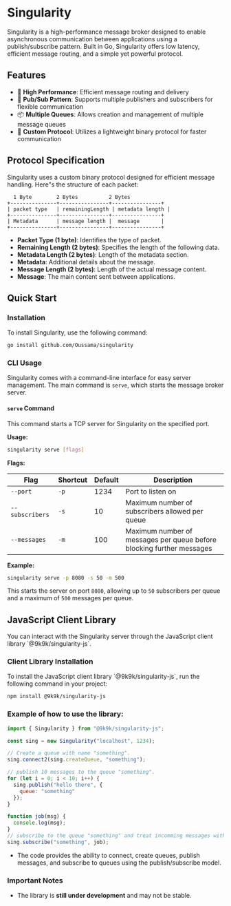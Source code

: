 # Singularity

Singularity is a high-performance message broker designed to enable asynchronous communication between applications using a publish/subscribe pattern. Built in Go, Singularity offers low latency, efficient message routing, and a simple yet powerful protocol.

## Features

- 🚀 **High Performance**: Efficient message routing and delivery
- 🔄 **Pub/Sub Pattern**: Supports multiple publishers and subscribers for flexible communication
- 📦 **Multiple Queues**: Allows creation and management of multiple message queues
- 🔌 **Custom Protocol**: Utilizes a lightweight binary protocol for faster communication

## Protocol Specification

Singularity uses a custom binary protocol designed for efficient message handling. Here"s the structure of each packet:

```
  1 Byte        2 Bytes          2 Bytes
+---------------+----------------+----------------+
| packet type   | remainingLength | metadata length |
+---------------+----------------+----------------+
| Metadata      | message length |  message       |
+---------------+----------------+----------------+
```

- **Packet Type (1 byte)**: Identifies the type of packet.
- **Remaining Length (2 bytes)**: Specifies the length of the following data.
- **Metadata Length (2 bytes)**: Length of the metadata section.
- **Metadata**: Additional details about the message.
- **Message Length (2 bytes)**: Length of the actual message content.
- **Message**: The main content sent between applications.

## Quick Start

### Installation

To install Singularity, use the following command:

```bash
go install github.com/Oussama/singularity
```

### CLI Usage

Singularity comes with a command-line interface for easy server management. The main command is `serve`, which starts the message broker server.

#### `serve` Command

This command starts a TCP server for Singularity on the specified port.

**Usage:**

```bash
singularity serve [flags]
```

**Flags:**

| Flag           | Shortcut | Default | Description                                                        |
|----------------|----------|---------|--------------------------------------------------------------------|
| `--port`        | `-p`     | 1234    | Port to listen on                                                  |
| `--subscribers` | `-s`     | 10      | Maximum number of subscribers allowed per queue                    |
| `--messages`    | `-m`     | 100     | Maximum number of messages per queue before blocking further messages |

**Example:**

```bash
singularity serve -p 8080 -s 50 -m 500
```

This starts the server on port `8080`, allowing up to `50` subscribers per queue and a maximum of `500` messages per queue.

## JavaScript Client Library

You can interact with the Singularity server through the JavaScript client library \`@9k9k/singularity-js\`. 

### Client Library Installation

To install the JavaScript client library \`@9k9k/singularity-js\`, run the following command in your project:

```bash
npm install @9k9k/singularity-js
```

### Example of how to use the library:

```javascript
import { Singularity } from "@9k9k/singularity-js";

const sing = new Singularity("localhost", 1234);

// Create a queue with name "something".
sing.connect2(sing.createQueue, "something");

// publish 10 messages to the queue "something".
for (let i = 0; i < 10; i++) {
  sing.publish("hello there", {
    queue: "something"
  });
}

function job(msg) {
  console.log(msg);
}
// subscribe to the queue "something" and treat incomming messages with the "job" function .
sing.subscribe("something", job);
```

- The code provides the ability to connect, create queues, publish messages, and subscribe to queues using the publish/subscribe model.

### Important Notes
- The library is **still under development** and may not be stable.
